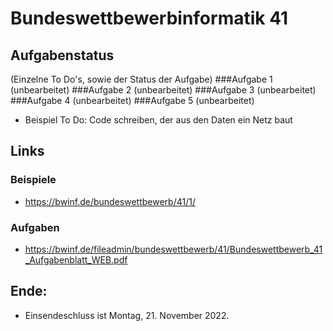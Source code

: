 # Bundeswettbewerbinformatik 41

## Aufgabenstatus
(Einzelne To Do's, sowie der Status  der Aufgabe)
###Aufgabe 1 (unbearbeitet)
###Aufgabe 2 (unbearbeitet)
###Aufgabe 3 (unbearbeitet) 
###Aufgabe 4 (unbearbeitet)
###Aufgabe 5 (unbearbeitet)
- Beispiel To Do: Code schreiben, der aus den Daten ein Netz baut 

## Links
### Beispiele
- https://bwinf.de/bundeswettbewerb/41/1/
### Aufgaben
- https://bwinf.de/fileadmin/bundeswettbewerb/41/Bundeswettbewerb_41_Aufgabenblatt_WEB.pdf



## Ende: 
- Einsendeschluss ist Montag, 21. November 2022.
